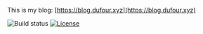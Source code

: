 This is my blog: [https://blog.dufour.xyz](https://blog.dufour.xyz)

![Build status](https://travis-ci.org/f-dufour/blog.svg?branch=master)
[![License](https://img.shields.io/github/license/f-dufour/blog.svg)](https://github.com/f-dufour/blog/blob/master/LICENSE.txt)  
